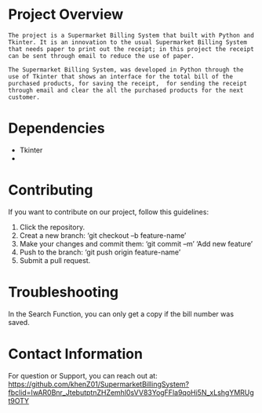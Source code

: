 # Project Overview	
	The project is a Supermarket Billing System that built with Python and Tkinter. It is an innovation to the usual Supermarket Billing System that needs paper to print out the receipt; in this project the receipt can be sent through email to reduce the use of paper.
 
	The Supermarket Billing System, was developed in Python through the use of Tkinter that shows an interface for the total bill of the purchased products, for saving the receipt,  for sending the receipt through email and clear the all the purchased products for the next customer. 
 
# Dependencies
- Tkinter
- 
# Contributing
If you want to contribute on our project, follow this guidelines:
1. Click the repository.
2.  Creat a new branch: ‘git checkout –b feature-name’
3.  Make your changes and commit them: ‘git commit –m’ ‘Add new feature’
4. Push to the branch: ‘git push origin feature-name’
5. Submit a pull request.

# Troubleshooting
In the Search Function, you can only get a copy if the bill number was saved.

# Contact Information
For question or Support, you can reach out at:
https://github.com/khenZ01/SupermarketBillingSystem?fbclid=IwAR0Bnr_JtebutptnZHZemhl0sVV83YogFFla9qoHi5N_xLshgYMRUgt9OTY
